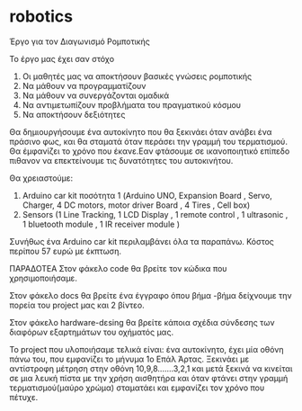 # robotics
Έργο για τον Διαγωνισμό Ρομποτικής

Το έργο μας έχει σαν στόχο
1. Οι μαθητές μας να αποκτήσουν βασικές γνώσεις ρομποτικής
2. Να μάθουν να προγραμματίζουν
3. Να μάθουν να συνεργάζονται ομαδικά
4. Να αντιμετωπίζουν προβλήματα του πραγματικού κόσμου
5. Να αποκτήσουν δεξιότητες

Θα δημιουργήσουμε ένα αυτοκίνητο που θα ξεκινάει όταν ανάβει ένα πράσινο 
φως, και θα σταματά  όταν περάσει την γραμμή του τερματισμού. Θα έμφανίζει το 
χρόνο που έκανε.Εαν φτάσουμε σε ικανοποιητικό επίπεδο πιθανον 
να επεκτείνουμε τις δυνατότητες του αυτοκινήτου.

Θα χρειαστούμε:
1. Arduino car kit ποσότητα 1 (Arduino UNO, Expansion Board , Servo, Charger, 4 DC motors, motor driver Board , 4 Tires , Cell box)
2. Sensors (1 Line Tracking, 1 LCD Display , 1 remote control , 1 ultrasonic , 1 bluetooth module , 1 IR receiver module )

Συνήθως ένα Arduino car kit περιλαμβάνει όλα τα παραπάνω. Κόστος περίπου 57 ευρώ με έκπτωση.




ΠΑΡΑΔΟΤΕΑ
Στον φάκελο code θα βρείτε τον κώδικα που χρησιμοποιήσαμε.

Στον φάκελο docs θα βρείτε ένα έγγραφο όπου βήμα -βήμα δείχνουμε την πορεία του project μας και 2 βίντεο.

Στον φάκελο hardware-dεsing θα βρείτε κάποια σχέδια σύνδεσης των διαφόρων εξαρτημάτων του οχήματός μας.

Το project που υλοποιήσαμε τελικά είναι: ένα αυτοκίνητο, έχει μία οθόνη πάνω του, που εμφανίζει το μήνυμα 1ο Επάλ Άρτας. 
Ξεκινάει με αντίστροφη μέτρηση στην οθόνη 10,9,8.......3,2,1 και μετά ξεκινά να κινείται σε μια λευκή πίστα με την χρήση αισθητήρα
και όταν φτάνει στην γραμμή τερματισμού(μαύρο χρώμα) σταματάει και εμφανίζει τον χρόνο που πέτυχε. 

